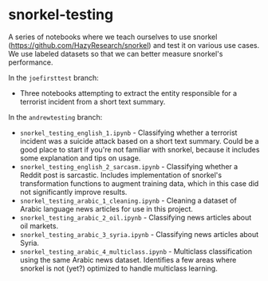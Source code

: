 # snorkel-testing

A series of notebooks where we teach ourselves to use snorkel (https://github.com/HazyResearch/snorkel) and test it on various use cases. We use labeled datasets so that we can better measure snorkel's performance.

In the `joefirsttest` branch:
- Three notebooks attempting to extract the entity responsible for a terrorist incident from a short text summary.

In the `andrewtesting` branch:
- `snorkel_testing_english_1.ipynb` - Classifying whether a terrorist incident was a suicide attack based on a short text summary. Could be a good place to start if you're not familiar with snorkel, because it includes some explanation and tips on usage.
- `snorkel_testing_english_2_sarcasm.ipynb` - Classifying whether a Reddit post is sarcastic. Includes implementation of snorkel's transformation functions to augment training data, which in this case did not significantly improve results.
- `snorkel_testing_arabic_1_cleaning.ipynb` - Cleaning a dataset of Arabic language news articles for use in this project. 
- `snorkel_testing_arabic_2_oil.ipynb` - Classifying news articles about oil markets.
- `snorkel_testing_arabic_3_syria.ipynb` - Classifying news articles about Syria.
- `snorkel_testing_arabic_4_multiclass.ipynb` - Multiclass classification using the same Arabic news dataset. Identifies a few areas where snorkel is not (yet?) optimized to handle multiclass learning.
